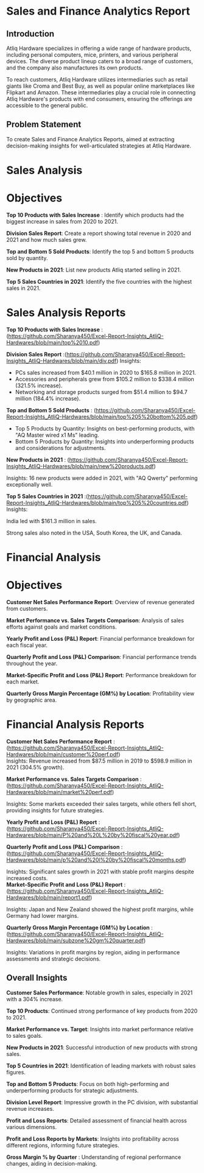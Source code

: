 # Sales and Finance Analytics Report
## Introduction
Atliq Hardware specializes in offering a wide range of hardware products, including personal computers, mice, printers, and various peripheral devices. The diverse product lineup caters to a broad range of customers, and the company also manufactures its own products.

To reach customers, Atliq Hardware utilizes intermediaries such as retail giants like Croma and Best Buy, as well as popular online marketplaces like Flipkart and Amazon. These intermediaries play a crucial role in connecting Atliq Hardware's products with end consumers, ensuring the offerings are accessible to the general public.
 ## Problem Statement
 To create Sales and Finance Analytics Reports, aimed at extracting decision-making insights for well-articulated strategies at Atliq Hardware.



# Sales Analysis
# Objectives
**Top 10 Products with Sales Increase** : Identify which products had the biggest increase in sales from 2020 to 2021.  

**Division Sales Report**: Create a report showing total revenue in 2020 and 2021 and how much sales grew.  

**Top and Bottom 5 Sold Products**: Identify the top 5 and bottom 5 products sold by quantity. 

**New Products in 2021**: List new products Atliq started selling in 2021.  

**Top 5 Sales Countries in 2021**: Identify the five countries with the highest sales in 2021.

# Sales Analysis Reports
**Top 10 Products with Sales Increase** : (https://github.com/Sharanya450/Excel-Report-Insights_AtliQ-Hardwares/blob/main/top%2010.pdf)  

**Division Sales Report** :(https://github.com/Sharanya450/Excel-Report-Insights_AtliQ-Hardwares/blob/main/div.pdf)
Insights:
* PCs sales increased from $40.1 million in 2020 to $165.8 million in 2021.
* Accessories and peripherals grew from $105.2 million to $338.4 million (321.5% increase).
* Networking and storage products surged from $51.4 million to $94.7 million (184.4% increase).
  
**Top and Bottom 5 Sold Products** : (https://github.com/Sharanya450/Excel-Report-Insights_AtliQ-Hardwares/blob/main/top%205%20bottom%205.pdf)
  
  * Top 5 Products by Quantity: Insights on best-performing products, with "AQ Master wired x1 Ms" leading.
  * Bottom 5 Products by Quantity: Insights into underperforming products and considerations for adjustments.
    
**New Products in 2021** : (https://github.com/Sharanya450/Excel-Report-Insights_AtliQ-Hardwares/blob/main/new%20products.pdf)   

Insights: 16 new products were added in 2021, with "AQ Qwerty" performing exceptionally well.  

**Top 5 Sales Countries in 2021** :(https://github.com/Sharanya450/Excel-Report-Insights_AtliQ-Hardwares/blob/main/top%205%20countries.pdf)  
Insights:

India led with $161.3 million in sales.  

Strong sales also noted in the USA, South Korea, the UK, and Canada.  

# Financial Analysis

# Objectives
**Customer Net Sales Performance Report**: Overview of revenue generated from customers.  

**Market Performance vs. Sales Targets Comparison**: Analysis of sales efforts against goals and market conditions.  

**Yearly Profit and Loss (P&L) Report**: Financial performance breakdown for each fiscal year.  

**Quarterly Profit and Loss (P&L) Comparison**: Financial performance trends throughout the year.  

**Market-Specific Profit and Loss (P&L) Report**: Performance breakdown for each market.  

**Quarterly Gross Margin Percentage (GM%) by Location**: Profitability view by geographic area.
  
# Financial Analysis Reports

**Customer Net Sales Performance Report** : (https://github.com/Sharanya450/Excel-Report-Insights_AtliQ-Hardwares/blob/main/customer%20perf.pdf)  
Insights: Revenue increased from $87.5 million in 2019 to $598.9 million in 2021 (304.5% growth).  

**Market Performance vs. Sales Targets Comparison** : (https://github.com/Sharanya450/Excel-Report-Insights_AtliQ-Hardwares/blob/main/market%20perf.pdf)  

Insights: Some markets exceeded their sales targets, while others fell short, providing insights for future strategies.  

 **Yearly Profit and Loss (P&L) Report** : (https://github.com/Sharanya450/Excel-Report-Insights_AtliQ-Hardwares/blob/main/P%20and%20L%20by%20fiscal%20year.pdf) 
 
 **Quarterly Profit and Loss (P&L) Comparison**  : (https://github.com/Sharanya450/Excel-Report-Insights_AtliQ-Hardwares/blob/main/p%20and%20l%20by%20fiscal%20months.pdf)  

 Insights: Significant sales growth in 2021 with stable profit margins despite increased costs.  
  **Market-Specific Profit and Loss (P&L) Report** : (https://github.com/Sharanya450/Excel-Report-Insights_AtliQ-Hardwares/blob/main/report1.pdf)  

   Insights: Japan and New Zealand showed the highest profit margins, while Germany had lower margins.  

   **Quarterly Gross Margin Percentage (GM%) by Location** : (https://github.com/Sharanya450/Excel-Report-Insights_AtliQ-Hardwares/blob/main/subzone%20gm%20quarter.pdf)  
   
   Insights: Variations in profit margins by region, aiding in performance assessments and strategic decisions.  

   ## Overall Insights

**Customer Sales Performance**: Notable growth in sales, especially in 2021 with a 304% increase.  

**Top 10 Products**: Continued strong performance of key products from 2020 to 2021.  

**Market Performance vs. Target**: Insights into market performance relative to sales goals.  

**New Products in 2021**: Successful introduction of new products with strong sales.  

**Top 5 Countries in 2021**: Identification of leading markets with robust sales figures.  

**Top and Bottom 5 Products**: Focus on both high-performing and underperforming products for strategic adjustments.  

**Division Level Report**: Impressive growth in the PC division, with substantial revenue increases.  

**Profit and Loss Reports**: Detailed assessment of financial health across various dimensions.  

**Profit and Loss Reports by Markets**: Insights into profitability across different regions, informing future strategies.  

**Gross Margin % by Quarter** : Understanding of regional performance changes, aiding in decision-making.

